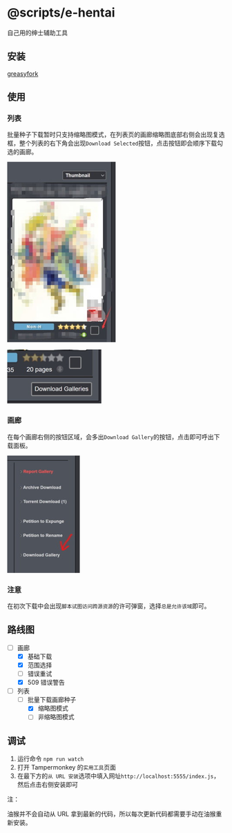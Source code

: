 # @scripts/e-hentai

自己用的绅士辅助工具

## 安装

[greasyfork](https://greasyfork.org/scripts/438541)

## 使用

### 列表

批量种子下载暂时只支持缩略图模式，在列表页的画廊缩略图底部右侧会出现复选框，整个列表的右下角会出现`Download Selected`按钮，点击按钮即会顺序下载勾选的画廊。

![画廊的待选框](./document/gallery-checkbox.jpg)

![下载列表右下角的下载按钮](./document/download-galleries-button.jpg)

### 画廊

在每个画廊右侧的按钮区域，会多出`Download Gallery`的按钮，点击即可呼出下载面板。

![画廊中的下载按钮](./document/download-gallery-button.jpg)

### 注意

在初次下载中会出现`脚本试图访问跨源资源`的许可弹窗，选择`总是允许该域`即可。

## 路线图

- [ ] 画廊
  - [x] 基础下载
  - [x] 范围选择
  - [ ] 错误重试
  - [x] 509 错误警告
- [ ] 列表
  - [ ] 批量下载画廊种子
    - [x] 缩略图模式
    - [ ] 非缩略图模式

## 调试

1. 运行命令 `npm run watch`
2. 打开 Tampermonkey 的`实用工具`页面
3. 在最下方的`从 URL 安装`选项中填入网址`http://localhost:5555/index.js`，然后点击右侧安装即可

注：

油猴并不会自动从 URL 拿到最新的代码，所以每次更新代码都需要手动在油猴重新安装。
